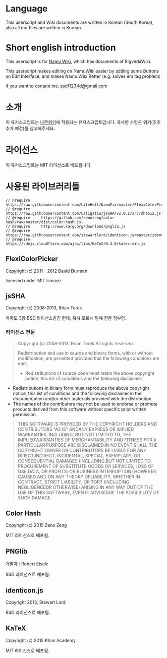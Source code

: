 # Language
This userscript and Wiki documents are written in Korean (South Korea), also all md files are written in Korean.

# Short english introduction
This userscript is for [Namu Wiki](https://namu.wiki), which has documents of RigvedaWiki.

This userscript makes editing on NamuWiki easier by adding some Buttons on Edit Interface, and makes Namu Wiki Better (e.g. solves em tag problem)

If you want to contant me, asdf1234d@gmail.com

# 소개
이 유저스크립트는 [나무위키](https://namu.wiki)에 적용되는 유저스크립트입니다.
자세한 사항은 위키(추후 추가 예정)를 참고해주세요.

# 라이선스
이 유저스크립트는 MIT 라이선스로 배포됩니다.

# 사용된 라이브러리들
```
// @require     https://raw.githubusercontent.com/LiteHell/NamuFix/master/FlexiColorPicker.js
// @require     https://raw.githubusercontent.com/Caligatio/jsSHA/v2.0.1/src/sha512.js
// @require     https://github.com/zenozeng/color-hash/raw/master/dist/color-hash.js
// @require     http://www.xarg.org/download/pnglib.js
// @require     https://raw.githubusercontent.com/stewartlord/identicon.js/master/identicon.js
// @require     https://cdnjs.cloudflare.com/ajax/libs/KaTeX/0.3.0/katex.min.js
```
## FlexiColorPicker
Copyright (c) 2011 - 2012 David Durman

licensed under MIT license

## jsSHA
Copyright (c) 2008-2013, Brian Turek

아마도 3항 BSD 라이선스같긴 한데, 혹시 모르니 밑에 전문 첨부함.
### 라이선스 전문
> Copyright (c) 2008-2013, Brian Turek
> All rights reserved.

> Redistribution and use in source and binary forms, with or without
> modification, are permitted provided that the following conditions are met:

>  * Redistributions of source code must retain the above copyright notice, this
   list of conditions and the following disclaimer.
  * Redistributions in binary form must reproduce the above copyright notice,
   this list of conditions and the following disclaimer in the documentation
   and/or other materials provided with the distribution.
  * The names of the contributors may not be used to endorse or promote products
   derived from this software without specific prior written permission.

> THIS SOFTWARE IS PROVIDED BY THE COPYRIGHT HOLDERS AND CONTRIBUTORS "AS IS"
ANDANY EXPRESS OR IMPLIED WARRANTIES, INCLUDING, BUT NOT LIMITED TO, THE
IMPLIEDWARRANTIES OF MERCHANTABILITY AND FITNESS FOR A PARTICULAR PURPOSE ARE
DISCLAIMED.IN NO EVENT SHALL THE COPYRIGHT OWNER OR CONTRIBUTORS BE LIABLE FOR
ANY DIRECT,INDIRECT, INCIDENTAL, SPECIAL, EXEMPLARY, OR CONSEQUENTIAL DAMAGES
(INCLUDING,BUT NOT LIMITED TO, PROCUREMENT OF SUBSTITUTE GOODS OR SERVICES;
 LOSS OF USE,DATA, OR PROFITS; OR BUSINESS INTERRUPTION) HOWEVER CAUSED AND ON
ANY THEORY OFLIABILITY, WHETHER IN CONTRACT, STRICT LIABILITY, OR TORT
(INCLUDING NEGLIGENCEOR OTHERWISE) ARISING IN ANY WAY OUT OF THE USE OF THIS
SOFTWARE, EVEN IF ADVISEDOF THE POSSIBILITY OF SUCH DAMAGE.

## Color Hash
Copyright (c) 2015 Zeno Zeng

MIT 라이선스로 배포됨.

## PNGlib
개발자 : Robert Eisele

BSD 라이선스로 배포됨.

## identicon.js
Copyright 2013, Stewart Lord

BSD 라이선스로 배포됨.

## KaTeX
Copyright (c) 2015 Khan Academy

MIT 라이선스로 배포됨.
